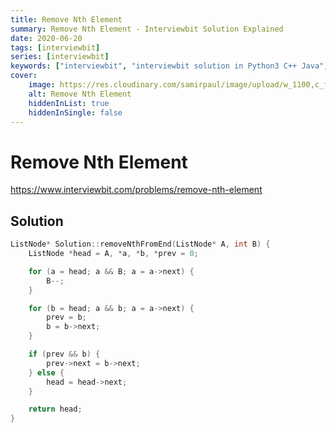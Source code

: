 ```yaml
---
title: Remove Nth Element
summary: Remove Nth Element - Interviewbit Solution Explained
date: 2020-06-20
tags: [interviewbit]
series: [interviewbit]
keywords: ["interviewbit", "interviewbit solution in Python3 C++ Java", "Remove Nth Element Solution Explained"]
cover:
    image: https://res.cloudinary.com/samirpaul/image/upload/w_1100,c_fit,co_rgb:FFFFFF,l_text:Arial_75_bold:Remove Nth Element - Solution Explained/problem-solving.webp
    alt: Remove Nth Element
    hiddenInList: true
    hiddenInSingle: false
---
```


# Remove Nth Element

https://www.interviewbit.com/problems/remove-nth-element


## Solution

```cpp
ListNode* Solution::removeNthFromEnd(ListNode* A, int B) {
    ListNode *head = A, *a, *b, *prev = 0;

    for (a = head; a && B; a = a->next) {
        B--;
    }

    for (b = head; a && b; a = a->next) {
        prev = b;
        b = b->next;
    }

    if (prev && b) {
        prev->next = b->next;
    } else {
        head = head->next;
    }

    return head;
}

```